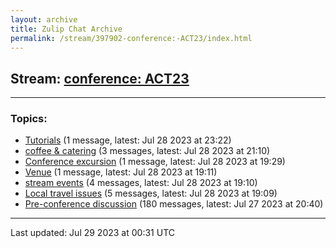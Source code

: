 ```yaml
---
layout: archive
title: Zulip Chat Archive
permalink: /stream/397902-conference:-ACT23/index.html
---
```


## Stream: [conference: ACT23](https://mattecapu.github.io/ct-zulip-archive/stream/397902-conference:-ACT23/index.html)
---

### Topics:

* [Tutorials](topic/topic_Tutorials.html) (1 message, latest: Jul 28 2023 at 23:22)
* [coffee & catering](topic/topic_coffee.20.26.20catering.html) (3 messages, latest: Jul 28 2023 at 21:10)
* [Conference excursion](topic/topic_Conference.20excursion.html) (1 message, latest: Jul 28 2023 at 19:29)
* [Venue](topic/topic_Venue.html) (1 message, latest: Jul 28 2023 at 19:11)
* [stream events](topic/topic_stream.20events.html) (4 messages, latest: Jul 28 2023 at 19:10)
* [Local travel issues](topic/topic_Local.20travel.20issues.html) (5 messages, latest: Jul 28 2023 at 19:09)
* [Pre-conference discussion](topic/topic_Pre-conference.20discussion.html) (180 messages, latest: Jul 27 2023 at 20:40)

<hr><p>Last updated: Jul 29 2023 at 00:31 UTC</p>